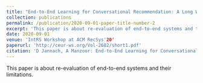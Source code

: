 ```yaml
---
title: "End-to-End Learning for Conversational Recommendation: A Long Way to Go?"
collection: publications
permalink: /publication/2020-09-01-paper-title-number-2
excerpt: 'This paper is about re-evaluation of end-to-end systems and their limitations.'
date: 2020-09-01
venue: 'IntRS Workshop at ACM RecSys'20'
paperurl: 'http://ceur-ws.org/Vol-2682/short1.pdf'
citation: 'D Jannach, A Manzoor: End-to-End Learning for Conversational Recommendation: A Long Way to Go?, IntRS Workshop at ACM RecSys'20 '
---
```

This paper is about re-evaluation of end-to-end systems and their limitations.




